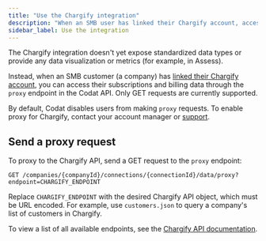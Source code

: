 ```yaml
---
title: "Use the Chargify integration"
description: "When an SMB user has linked their Chargify account, access their subscriptions and billing data by making proxy requests to the Chargify API"
sidebar_label: Use the integration
---
```


The Chargify integration doesn't yet expose standardized data types or provide any data visualization or metrics (for example, in Assess).

Instead, when an SMB customer (a company) has [linked their Chargify account](/integrations/commerce/chargify/commerce-chargify-setup), you can access their subscriptions and billing data through the `proxy` endpoint in the Codat API. Only GET requests are currently supported.

By default, Codat disables users from making `proxy` requests. To enable proxy for Chargify, contact your account manager or [support](mailto:support@codat.io).

## Send a proxy request

To proxy to the Chargify API, send a GET request to the `proxy` endpoint:

```
GET /companies/{companyId}/connections/{connectionId}/data/proxy?endpoint=CHARGIFY_ENDPOINT
```

Replace `CHARGIFY_ENDPOINT` with the desired Chargify API object, which must be URL encoded. For example, use `customers.json` to query a company's list of customers in Chargify.

To view a list of all available endpoints, see the <a className="external" href="https://developers.chargify.com/docs/api-docs/YXBpOjE0MTA4MjYx-chargify-api" target="_blank">Chargify API documentation</a>.
